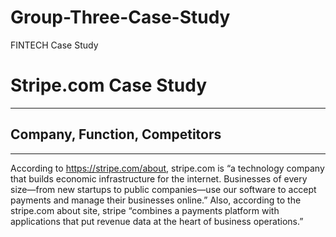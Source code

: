 # Group-Three-Case-Study
FINTECH Case Study

# Stripe.com Case Study
---
## Company, Function, Competitors
---
According to https://stripe.com/about, stripe.com is “a technology company that builds economic infrastructure for the internet. Businesses of every size—from new startups to public companies—use our software to accept payments and manage their businesses online.” Also, according to the stripe.com about site, stripe “combines a payments platform with applications that put revenue data at the heart of business operations.”

